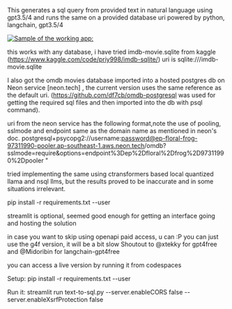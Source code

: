 This generates a sql query from provided text in natural language using
gpt3.5/4 and runs the same on a provided database uri 
powered by python, langchain, gpt3.5/4

[![Sample of the working app:](https://github.com/sameeranamarnath/text-to-sql-langchain/assets/85400557/f1c7ecfe-07ae-4598-8773-6ec2847ff6af)](
https://clipchamp.com/watch/RuGd8O4BnmA)


this works with any database, i have tried
imdb-movie.sqlite from kaggle (https://www.kaggle.com/code/priy998/imdb-sqlite/)
uri is
sqlite:///imdb-movie.sqlite

I also got the omdb movies database imported into a hosted postgres db
on Neon service [neon.tech] , the current version uses the same reference as the default uri.  (https://github.com/df7cb/omdb-postgresql was used for getting the required sql files and then imported into the db with psql command).

uri from the neon service has the following format,note the use of pooling, sslmode and endpoint same as the domain name as mentioned in neon's doc. 
postgresql+psycopg2://username:password@ep-floral-frog-97311990-pooler.ap-southeast-1.aws.neon.tech/omdb?sslmode=require&options=endpoint%3Dep%2Dfloral%2Dfrog%2D97311990%2Dpooler
"

 tried implementing the same using ctransformers based local quantized llama and nsql llms, but the results proved to be inaccurate and in some situations irrelevant.

pip install -r requirements.txt --user

streamlit is optional, seemed good enough for getting an interface going and hosting the solution

in case you want to skip using openapi paid access, u can :P
you can just use the g4f version, it will be a bit slow
Shoutout to @xtekky for  gpt4free and @Midoribin for
langchain-gpt4free


you can access a live version by running it from
codespaces 


Setup:
pip install -r requirements.txt --user

Run it:
streamlit run text-to-sql.py --server.enableCORS false --server.enableXsrfProtection false
